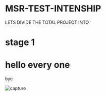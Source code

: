 # MSR-TEST-INTENSHIP

LETS DIVIDE THE TOTAL PROJECT INTO 

# stage 1


# hello every one
bye

![capture](https://user-images.githubusercontent.com/44922458/50391928-cd619700-076f-11e9-8e68-20f832ae7eb2.PNG)

